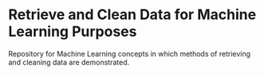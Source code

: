 # Retrieve and Clean Data for Machine Learning Purposes
Repository for Machine Learning concepts in which methods of retrieving and cleaning data are demonstrated.
